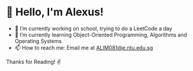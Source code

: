 # 👋  Hello, I'm Alexus!

- 🔭 I’m currently working on school, trying to do a LeetCode a day
- 🌱 I’m currently learning Object-Oriented Programming, Algorithms and Operating Systems
- 📫 How to reach me: Email me at ALIM081@e.ntu.edu.sg

Thanks for Reading! ✌️
